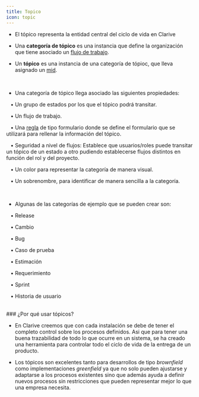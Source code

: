 ```yaml
---
title: Topico
icon: topic
---
```


* El tópico representa la entidad central del ciclo de vida en Clarive

* Una **categoría de tópico** es una instancia que define la organización que tiene asociado un [flujo de trabajo](es/Conceptos/workflow).

* Un **tópico** es una instancia de una categoría de tópioc, que lleva asignado un [mid](es/Conceptos/mid).


<br />

* Una categoría de tópico llega asociado las siguientes propiedades: <br />


&nbsp; &nbsp;• Un grupo de estados por los que el tópico podrá transitar. <br />

&nbsp; &nbsp;• Un flujo de trabajo. <br />

&nbsp; &nbsp;• Una [regla](es/Conceptos/rule) de tipo formulario donde se define el formulario que se utilizará para rellenar la información del tópico. <br />


&nbsp; &nbsp;• Seguridad a nivel de flujos: Establece que usuarios/roles puede transitar un tópico de un estado a otro pudiendo establecerse flujos distintos en función del rol y del proyecto.<br />

&nbsp; &nbsp;• Un color para representar la categoría de manera visual. <br />

&nbsp; &nbsp;• Un sobrenombre, para identificar de manera sencilla a la categoría. <br />


<br />

* Algunas de las categorías de ejemplo que se pueden crear son: <br />

&nbsp; &nbsp;• Release <br />

&nbsp; &nbsp;• Cambio <br />

&nbsp; &nbsp;• Bug <br />

&nbsp; &nbsp;• Caso de prueba <br />

&nbsp; &nbsp;• Estimación <br />

&nbsp; &nbsp;• Requerimiento <br />

&nbsp; &nbsp;• Sprint <br />

&nbsp; &nbsp;• Historia de usuario <br />


<br />
### ¿Por qué usar tópicos?

<br />

* En Clarive creemos que con cada instalación se debe de tener el completo control sobre los procesos definidos. Asi que para tener una buena trazabilidad de todo lo que ocurre en un sistema, se ha creado una herramienta para controlar todo el ciclo de vida de la entrega de un producto.
 
* Los tópicos son excelentes tanto para desarrollos de tipo *brownfield* como implementaciones *greenfield* ya que no solo pueden ajustarse y adaptarse a los procesos existentes sino que además ayuda a definir nuevos procesos sin restricciones que pueden representar mejor lo que una empresa necesita.

 